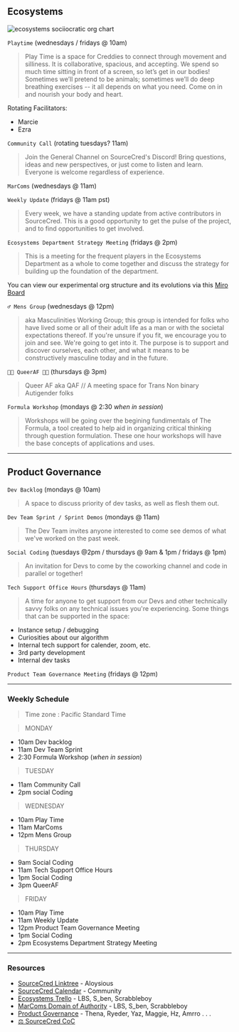 ## Ecosystems
![ecosystems sociiocratic org chart](https://cdn.discordapp.com/attachments/894474009759084564/933932289606434816/unknown.png)

`Playtime` (wednesdays / fridays @ 10am)
> Play Time is a space for Creddies to connect through movement and silliness. It is collaborative, spacious, and accepting. We spend so much time sitting in front of a screen, so let’s get in our bodies! Sometimes we’ll pretend to be animals; sometimes we’ll do deep breathing exercises -- it all depends on what you need. Come on in and nourish your body and heart.

Rotating Facilitators: 
+ Marcie
+ Ezra 

`Community Call` (rotating tuesdays? 11am)
> Join the General Channel on SourceCred's Discord! Bring questions, ideas and new perspectives, or just come to listen and learn. Everyone is welcome regardless of experience.

`MarComs` (wednesdays @ 11am)

`Weekly Update` (fridays @ 11am pst)
> Every week, we have a standing update from active contributors in SourceCred. This is a good opportunity to get the pulse of the project, and to find opportunities to get involved.

`Ecosystems Department Strategy Meeting` (fridays @ 2pm)
> This is a meeting for the frequent players in the Ecosystems Department as a whole to come together and discuss the strategy for building up the foundation of the department. 

You can view our experimental org structure and its evolutions via this [Miro Board](https://miro.com/app/board/o9J_l3ah_6g=/)

`♂️ Mens Group` (wednesdays @ 12pm)
> aka Masculinities Working Group; this group is intended for folks who have lived some or all of their adult life as a man or with the societal expectations thereof. If you're unsure if you fit, we encourage you to join and see. We're going to get into it. The purpose is to support and discover ourselves, each other, and what it means to be constructively masculine today and in the future.

`🏳️‍⚧️ QueerAF 🏳️‍🌈` (thursdays @ 3pm)
> Queer AF aka QAF // A meeting space for Trans Non binary Autigender folks

`Formula Workshop` (mondays @ 2:30 *when in session*)
>  Workshops will be going over the begining fundimentals of The Formula, a tool created to help aid in organizing critical thinking through question formulation. These one hour workshops will have the base concepts of applications and uses.

----

## Product Governance 

`Dev Backlog` (mondays @ 10am)
> A space to discuss priority of dev tasks, as well as flesh them out.

`Dev Team Sprint / Sprint Demos` (mondays @ 11am)
> The Dev Team invites anyone interested to come see demos of what we've worked on the past week.

`Social Coding` (tuesdays @2pm / thursdays @ 9am & 1pm / fridays @ 1pm)
> An invitation for Devs to come by the coworking channel and code in parallel or together!

`Tech Support Office Hours` (thursdays @ 11am)
> A time for anyone to get support from our Devs and other technically savvy folks on any technical issues you're experiencing. Some things that can be supported in the space:

- Instance setup / debugging
- Curiosities about our algorithm
- Internal tech support for calender, zoom, etc.
- 3rd party development
- Internal dev tasks

`Product Team Governance Meeting` (fridays @ 12pm)

----

### Weekly Schedule 
> Time zone : Pacific Standard Time

>  MONDAY

+ 10am Dev backlog
+ 11am Dev Team Sprint
+ 2:30 Formula Workshop (*when in session*)

> TUESDAY

+ 11am Community Call
+ 2pm social Coding

> WEDNESDAY

+ 10am Play Time
+ 11am MarComs
+ 12pm Mens Group

> THURSDAY

+ 9am Social Coding
+ 11am Tech Support Office Hours
+ 1pm Social Coding
+ 3pm QueerAF

> FRIDAY

+ 10am Play Time 
+ 11am Weekly Update
+ 12pm Product Team Governance Meeting
+ 1pm Social Coding
+ 2pm Ecosystems Department Strategy Meeting

---- 

### Resources
- [SourceCred Linktree](https://linktr.ee/sourcecred) - Aloysious
- [SourceCred Calendar](https://calendar.google.com/calendar/u/0/embed?src=ops@sourcecred.io) - Community
- [Ecosystems Trello](https://trello.com/b/41X6Q7DL/ecosystems-tasks) - LBS, S_ben, Scrabbleboy 
- [MarComs Domain of Authority](https://roamresearch.com/#/app/SourceCred/page/Fiw4NN-Qe) - LBS, S_ben, Scrabbleboy 
- [Product Governance](https://discord.com/channels/453243919774253079/631171710800101396/918964072496656405) - Thena, Ryeder, Yaz, Maggie, Hz, Amrro . . .
- [⚖️ SourceCred CoC](https://docs.google.com/document/d/1xvUeteW1h-nG8gb3seozuUK1vhUdRbDW5BvV9jpIhqk/edit)
